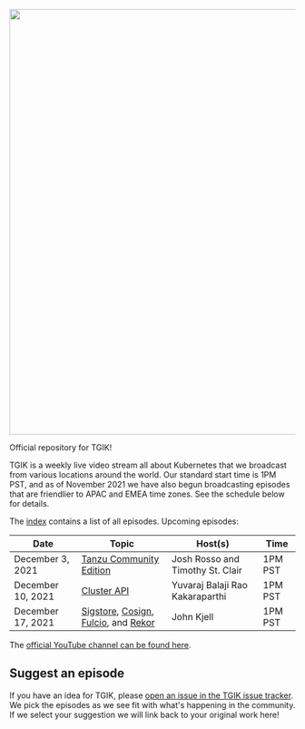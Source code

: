 <p align="center"><img src="tgik-repo.png" width="750"></p>


Official repository for TGIK!

TGIK is a weekly live video stream all about Kubernetes that we broadcast from various locations around the world. Our standard start time is 1PM PST, and as of November 2021 we have also begun broadcasting episodes that are friendlier to APAC and EMEA time zones. See the schedule below for details.

The [index](playlist.md) contains a list of all episodes. Upcoming episodes:

| Date  |  Topic | Host(s)  | Time  |
|---|---|---|---|
| December 3, 2021  | [Tanzu Community Edition](https://tanzucommunityedition.io/)  | Josh Rosso and Timothy St. Clair  | 1PM PST  |
| December 10, 2021   | [Cluster API](https://github.com/kubernetes-sigs/cluster-api)  | Yuvaraj Balaji Rao Kakaraparthi  | 1PM PST  |
| December 17, 2021  | [Sigstore](https://www.sigstore.dev/), [Cosign](https://github.com/sigstore/cosign), [Fulcio](https://github.com/sigstore/fulcio), and [Rekor](https://github.com/sigstore/rekor)  | John Kjell  | 1PM PST |

The [official YouTube channel can be found here](https://tgik.io).

## Suggest an episode

If you have an idea for TGIK, please [open an issue in the TGIK issue tracker](https://github.com/vmware-tanzu/tgik/issues/new).
We pick the episodes as we see fit with what's happening in the community.
If we select your suggestion we will link back to your original work here!
